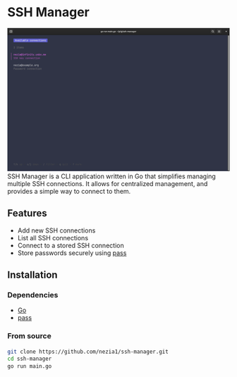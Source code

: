 # SSH Manager

![Home screen](screenshots/home.png)
SSH Manager is a CLI application written in Go that simplifies managing multiple SSH connections. It allows for centralized management, and provides a simple way to connect to them.

## Features

- Add new SSH connections
- List all SSH connections
- Connect to a stored SSH connection
- Store passwords securely using [pass](https://www.passwordstore.org/)

## Installation

### Dependencies
- [Go](https://golang.org/)
- [pass](https://www.passwordstore.org/)

### From source

```bash
git clone https://github.com/nezia1/ssh-manager.git
cd ssh-manager
go run main.go
```
